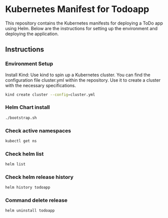 
# Kubernetes Manifest for Todoapp

This repository contains the Kubernetes manifests for deploying a ToDo app using Helm. Below are the instructions for setting up the environment and deploying the application.

## Instructions

### Environment Setup

Install Kind: Use kind to spin up a Kubernetes cluster. You can find the configuration file cluster.yml within the repository. Use it to create a cluster with the necessary specifications.

```bash
kind create cluster --config=cluster.yml
```

### Helm Chart install

```bash
./bootstrap.sh
```

### Check active namespaces

```bash
kubectl get ns
```

### Check helm list

```bash
helm list
```

### Check helm release history

```bash
helm history todoapp
```

### Command delete release

```bash
helm uninstall todoapp
```

